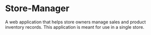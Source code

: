 # Store-Manager
A web application that helps store owners manage sales and product inventory records. This application is meant for use in a single store.

